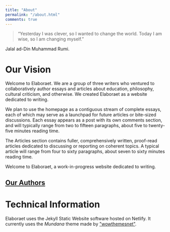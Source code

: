 ```yaml
---
title: "About"
permalink: "/about.html"
comments: true
---
```

>“Yesterday I was clever, so I wanted to change the world. Today I am wise, so I am changing myself.”

Jalal ad-Din Muhammad Rumi.

# Our Vision

Welcome to Elaboraet. We are a group of three writers who ventured to collaboratively author essays and articles about education, philosophy, cultural criticism, and otherwise. We created Elaboraet as a website dedicated to writing.

We plan to use the homepage as a contiguous stream of complete essays, each of which may serve as a launchpad for future articles or bite-sized discussions. Each essay appears as a post with its own comments section, and will typically range from two to fifteen paragraphs, about five to twenty-five minutes reading time.

The Articles section contains fuller, comprehensively written, proof-read articles dedicated to discussing or reporting on coherent topics. A typical article will range from four to sixty paragraphs, about seven to sixty minutes reading time.

Welcome to Elaboraet, a work-in-progress website dedicated to writing.

## [Our Authors](authors-list.html)

# Technical Information
Elaboraet uses the Jekyll Static Website software hosted on Netlify. It currently uses the *Mundana* theme made by ["wowthemesnet"](https://www.wowthemes.net).
